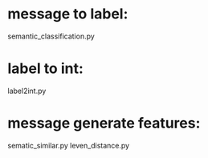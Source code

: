 # message to label:
  semantic_classification.py

# label to int:
  label2int.py

# message generate features:
  sematic_similar.py
    leven_distance.py


  
